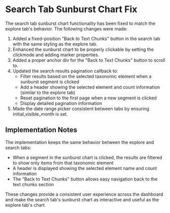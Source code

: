 # Search Tab Sunburst Chart Fix

The search tab sunburst chart functionality has been fixed to match the explore tab's behavior. The following changes were made:

1. Added a fixed-position "Back to Text Chunks" button in the search tab with the same styling as the explore tab.
2. Enhanced the sunburst chart to be properly clickable by setting the clickmode and adding marker properties.
3. Added a proper anchor div for the "Back to Text Chunks" button to scroll to.
4. Updated the search results pagination callback to:
   - Filter results based on the selected taxonomic element when a sunburst segment is clicked
   - Add a header showing the selected element and count information (similar to the explore tab)
   - Reset pagination to the first page when a new segment is clicked
   - Display detailed pagination information
5. Made the date range picker consistent between tabs by ensuring initial_visible_month is set.

## Implementation Notes

The implementation keeps the same behavior between the explore and search tabs:
- When a segment in the sunburst chart is clicked, the results are filtered to show only items from that taxonomic element
- A header is displayed showing the selected element name and count information
- The "Back to Text Chunks" button allows easy navigation back to the text chunks section

These changes provide a consistent user experience across the dashboard and make the search tab's sunburst chart as interactive and useful as the explore tab's chart.
